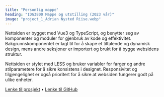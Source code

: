```yaml
---
title: "Personlig mappe"
heading: "IDG3800 Mappe og utstilling (2023 vår)"
image: "project_1_Adrian Nysted Riise.webp"
---
```


Nettsiden er bygget med Vue3 og TypeScript, og benytter seg av komponenter og moduler for gjenbruk av kode og effektivitet. Bakgrunnskomponentet er lagt til for å skape et tiltalende og dynamisk design, mens andre seksjoner er importert og brukt for å bygge websidens struktur.

Nettsiden er stylet med LESS og bruker variabler for farger og andre stilparametere for å sikre konsistens i designet. Responsivitet og tilgjengelighet er også prioritert for å sikre at websiden fungerer godt på ulike enheter.

<a href='https://adriannr.com' target='_blank'>Lenke til prosjekt</a>
•
<a href="https://github.com/Misthalin/portfolio" target="_blank">Lenke til GitHub</a>
